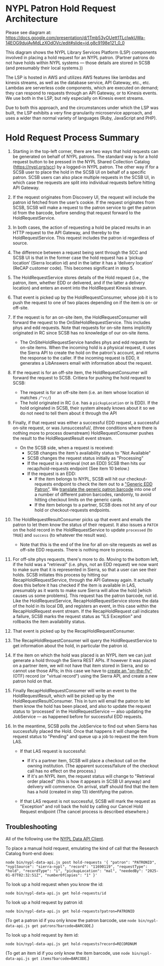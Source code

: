# NYPL Patron Hold Request Architecture

Please see diagram at: https://docs.google.com/presentation/d/1Tmb53yOUett1TLclwkUWa-14EOG9dujAyMdLzXOdOVc/edit#slide=id.g8c9198e121_0_0

This diagram shows the NYPL Library Services Platform (LSP) components involved in placing a hold request for an NYPL patron. (Partner patrons do not have holds within NYPL systems — those details are stored in SCSB (and presumably their local systems.))

The LSP is hosted in AWS and utilizes AWS features like lambdas and kinesis streams, as well as the database service, API Gateway, etc., etc. Lambdas are serverless code components, which are executed on demand; they can respond to requests through an API Gateway, or to Kinesis events. We use both in the LSP, but rely especially on Kinesis event streams.

Due to both this approach, and the circumstances under which the LSP was built, the LSP exhibits a very fine granularity microservice approach, and uses a wider than normal variety of languages (Ruby, JavaScript and PHP).

# Hold Request Process Summary

1. Starting in the top-left corner, there are two ways that hold requests can be generated on behalf of NYPL patrons. The standard way is for a hold request button to be pressed in the NYPL Shared Collection Catalog (https://nypl.org/scc) by a logged-in NYPL patron. The other way if for a SCSB user to place the hold in the SCSB UI on behalf of a specific patron. SCSB users can also place multiple requests in the SCSB UI, in which case the requests are split into individual requests before hitting API Gateway.

2. If the request originates from Discovery UI, the request will include the patron id fetched from the user’s cookie. If the request originates from SCSB, SCSB will make a request to the patron service to get the patron id from the barcode, before sending that request forward to the HoldRequestService.

3. In both cases, the action of requesting a hold be placed results in an HTTP request to the API Gateway, and thereby to the HoldRequestService. This request includes the patron id regardless of source.

4. The difference between a request being sent through the SCC and SCSB UI is that in the former case the hold request has a ‘pickup location’ (Sierra location id) and in the latter it has a ‘delivery location’ (ReCAP customer code). This becomes significant in step 5.

5. The HoldRequestService stores details of the Hold request (i.e., the patron, item, whether EDD or delivered, and if the latter a delivery location) and enters an event into the HoldRequest Kinesis stream.

6. That event is picked up by the HoldRequestConsumer, whose job it is to push the request to one of two places depending on if the item is on- or off-site.

7. If the request is for an on-site item, the HoldRequestConsumer will forward the request to the OnSiteHoldRequestService. This includes phys and edd requests. Note that requests for on-site items implicitly originated in RC since SCSB has no knowledge of our on-site items.

   * The OnSiteHoldRequestService handles phys and edd requests for on-site items. When the incoming hold is a physical request, it uses the Sierra API to create the hold on the patron's account, and returns the response to the caller. If the incoming request is EDD, it generates a LibAnswers email with information about the request.

8. If the request is for an off-site item, the HoldRequestConsumer will forward the request to SCSB. Critiera for pushing the hold request to SCSB:
   - The request is for an off-site item (i.e. an item whose location id matches `/^rc/`)
   - The hold originated in RC (i.e. has a `pickupLocation` or is EDD). If the hold originated in SCSB, their system already knows about it so we do not need to tell them about it through the API

9. Finally, if that request was either a successful EDD request, a successful on-site request, or was /unsuccessful/, (three conditions where there is nothing more to process downstream) HoldRequestConsumer pushes the result to the HoldRequestResult event stream.
   - On the SCSB side, when a request is received:
     - SCSB changes the item's availability status to "Not Available"
     - SCSB changes the request status initially as "Processing"
     - If the request is a retrieval (not an EDD) SCSB then hits our recap/hold-requests endpoint (See item 10 below.)
     - If the request is an EDD:
       - If the item belongs to NYPL, SCSB will hit our checkout-requests endpoint to check the item out to a ["Generic EDD Patron"](https://docs.google.com/spreadsheets/d/1mr-LEQc1CZbQPEiLXuKK2UNG15tcRMuezDJofIVwH-4/edit#gid=0). We [translate the generic patron barcode](https://github.com/NYPL/checkout-request-service/blob/d181b6de2190aa5e7e57a47ceff49de0f1123326/src/Controller/CheckoutRequestController.php#L315-L333) into one of a number of different patron barcodes, randomly, to avoid hitting checkout limits on the generic cards.
       - If the item belongs to a partner, SCSB does not hit any of our hold or checkout-requests endpoints.


10. The HoldRequestResultConsumer picks up that event and emails the patron to let them know the status of their request. It also issues a `PATCH` on the hold record in the HoldRequestService to update `processed` (to `TRUE`) and `success` (to whatever the result was).

    - Note that this is the end of the line for all on-site requests as well as off-site EDD requests. There is nothing more to process.

11. For off-site phys requests, there's more to do. Moving to the bottom left, if the hold was a "retrieval" (i.e. phys, not an EDD request) we now want to make sure that it is represented in Sierra, so that a user can see their holds. SCSB initiates this process by hitting our RecapHoldRequestService, through the API Gateway again. It actually does this before it has checked if the item is available in LAS, presumably as it wants to make sure Sierra will allow the hold [which causes us some problems]. This request has the patron barcode, not id. Like the HoldRequestService, RecapHoldRequestService stores the data of the hold in its local DB, and registers an event, in this case within the RecapHoldRequest event stream. If the RecapHoldRequest call indicates a failure, SCSB marks the request status as "ILS Exception" and rollbacks the item availability status.

12. That event is picked up by the RecapHoldRequestConsumer.

13. The RecapHoldRequestConsumer will query the HoldRequestService to get information about the hold, in particular the patron id.

14. If the item on which the hold was placed is an NYPL item we can just generate a hold through the Sierra REST APIs. If however it was placed on a partner item, we will not have that item stored in Sierra, and so cannot use those APIs; in this case we have to [create an "on-the-fly"](https://github.com/NYPL/recap-hold-request-consumer/blob/6c02f95d2561fce6e6268c8a640f941f637948db/models/sierra_request.rb#L136-L141) (OTF) record (or "virtual record") using the Sierra API, and create a new patron hold on that.

15. Finally RecapHoldRequestConsumer will write an event to the HoldRequestResult, which will be picked up by the HoldRequestResultConsumer. This in turn will email the patron to let them know the hold has been placed, and also to update the request status to ‘processed’ in the HoldRequestService — also updating the JobService — as happened before for successful EDD requests.

16. In the meantime, SCSB polls the JobService to find out when Sierra has successfully placed the Hold. Once that happens it will change the request status to "Pending" and queue up a job to request the item from LAS.
    - If that LAS request is successful:
      - If it's a partner item, SCSB will place a checkout call on the owning institution. (The apparent success/failure of the checkout call has no effect on the process.)
      - If it's an NYPL item, the request status will change to "Retrieval order placed" (this is how it appears in SCSB UI anyway) and delivery will commence. On arrival, staff should find that the item has a hold (created in step 13) identifying the patron.

    - If that LAS request is not successful, SCSB will mark the request as "Exception" and roll back the hold by calling our Cancel Hold Request endpoint (The cancel process is described elsewhere.)

## Troubleshooting

All of the following use the [NYPL Data API Client](https://github.com/NYPL-discovery/node-nypl-data-api-client/).

To place a manual hold request, emulating the kind of call that the Research Catalog front-end does:

```
node bin/nypl-data-api.js post hold-requests '{ "patron": "PATRONID", "nyplSource": "sierra-nypl", "record": "11690119", "requestType": "hold", "recordType": "i", "pickupLocation": "mal", "neededBy": "2025-01-07T02:32:51Z", "numberOfCopies": "1" }'
```

To look up a hold request when you know the id:

```
node bin/nypl-data-api.js get hold-requests/id
```

To look up a hold request by patron id:

```
node bin/nypl-data-api.js get hold-requests?patron=PATRONID
```

(To get a patron id if you only know the patron barcode, use `node bin/nypl-data-api.js get patrons?barcode=BARCODE`.)

To look up a hold request by item id:

```
node bin/nypl-data-api.js get hold-requests?record=RECORDNUM
```

(To get an item id if you only know the item barcode, use `node bin/nypl-data-api.js get items?barcode=BARCODE`.)
